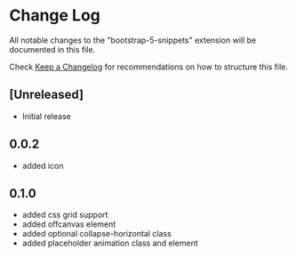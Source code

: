 # Change Log

All notable changes to the "bootstrap-5-snippets" extension will be documented in this file.

Check [Keep a Changelog](http://keepachangelog.com/) for recommendations on how to structure this file.

## [Unreleased]

- Initial release

## 0.0.2

- added icon

## 0.1.0

- added css grid support
- added offcanvas element
- added optional collapse-horizontal class
- added placeholder animation class and element